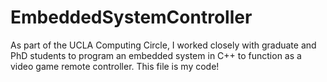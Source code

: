 # EmbeddedSystemController

As part of the UCLA Computing Circle, I worked closely with graduate and PhD students to program an embedded system in C++ to function as a video game remote controller. This file is my code!
